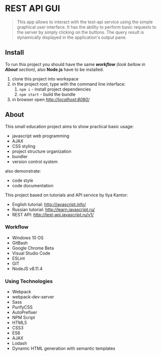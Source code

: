# REST API GUI

>This app allows to interact with the test-api service using the simple graphical user interface. It has the ability to perform basic requests to the server by simply clicking on the buttons. The query result is dynamically displayed in the application's output pane.

## Install

To run this project you should have the same **_workflow_** *(look bellow in **About** section)*, also **Node.js** have to be installed.

1. clone this project into workspace
2. in the project root, type with the command line interface:
   1. `npm i` - install project dependencies
   2. `npm start` - build the bundle
3. in browser open *<http://localhost:8080/>*

## About

This small education project aims to show practical basic usage:

* javascript web programming
* AJAX
* CSS styling
* project structure organization
* bundler
* version control system

also demonstrate:

* code style
* code documentation

This project based on tutorials and API service by Ilya Kantor:

* English tutorial: <http://javascript.info/>
* Russian tutorial: <http://learn.javascript.ru/>
* REST API: <http://test-api.javascript.ru/v1/>

### Workflow

* Windows 10 OS
* GitBash
* Google Chrome Beta
* Visual Studio Code
* ESLint
* GIT
* NodeJS v8.11.4

### Using Technologies

* Webpack
* webpack-dev-server
* Sass
* PurifyCSS
* AutoPrefixer
* NPM Script
* HTML5
* CSS3
* ES6
* AJAX
* Lodash
* Dynamic HTML generation with semantic templates